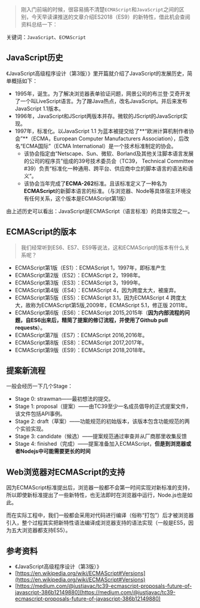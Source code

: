 > 刚入门前端的时候，很容易搞不清楚`ECMAScript`和`JavaScript`之间的区别，今天早读课推送的文章介绍ES2018（ES9）的新特性，借此机会查阅资料总结一下：

关键词：`JavaScript`、`ECMAScript`

## JavaScript历史

《JavaScript高级程序设计（第3版）》里开篇就介绍了JavaScript的发展历史，简单概括如下：

- 1995年，诞生。为了解决浏览器表单验证问题，网景公司的布兰登·艾奇开发了一个叫LiveScript语言。为了蹭Java热点，改名JavaScript。并后来发布JavaScript 1.1版本。
- 1996年，JavaScript和JScript两版本并存。微软的JScript的JavaScript实现。
- 1997年，标准化。以JavaScript 1.1 为蓝本被提交给了**“欧洲计算机制作者协会”**（ECMA，European Computer Manufacturers Association），后改名“ECMA国际”（ECMA International）是一个技术标准制定的协会。
	- 该协会指定由“Netscape、Sun、微软、Borland及其他关注脚本语言发展的公司的程序员”组成的39号技术委员会（TC39， Technical Committee #39）负责“标准化一种通用、跨平台、供应商中立的脚本语言的语法和语义”。
	- 该协会当年完成了**ECMA-262**标准。且该标准定义了一种名为**ECMAScript**的新脚本语言的标准。（与浏览器、Node等具体宿主环境没有任何关系，这个版本是ECMAScript第1版）

由上述历史可以看出：JavaScript是ECMAScript（语言标准）的具体实现之一。

## ECMAScript的版本

> 我们经常听到ES6、ES7、ES9等说法，这和ECMAScript的版本有什么关系呢？

- ECMAScript第1版（ES1）：ECMAScript 1，1997年，即标准产生
- ECMAScript第2版（ES2）：ECMAScript 2，1998年。
- ECMAScript第3版（ES3）：ECMAScript 3，1999年。
- ECMAScript第4版（ES4）：ECMAScript 4，因为跨度太大，被废弃。
- ECMAScript第5版（ES5）：ECMAScript 3.1，因为ECMAScript 4 跨度太大，故称为ECMAScript第5版,2009年，ECMAScript 5.1，修正版 2011年。
- ECMAScript第6版（ES6）：ECMAScript 2015,2015年（**因为内部流程的问题，自ES6出来后，精简了提案的修订流程，并使用了Github pull requests**）。
- ECMAScript第7版（ES7）：ECMAScript 2016,2016年。
- ECMAScript第8版（ES8）：ECMAScript 2017,2017年。
- ECMAScript第9版（ES9）：ECMAScript 2018,2018年。

## 提案新流程
一般会经历一下几个Stage：
- Stage 0: strawman——最初想法的提交。
- Stage 1: proposal（提案）——由TC39至少一名成员倡导的正式提案文件，该文件包括API事例。
- Stage 2: draft（草案）——功能规范的初始版本，该版本包含功能规范的两个实验实现。
- Stage 3: candidate（候选）——提案规范通过审查并从厂商那里收集反馈
- Stage 4: finished（完成）——提案准备加入ECMAScript，**但是到浏览器或者Nodejs中可能需要更长的时间**

## Web浏览器对ECMAScript的支持
因为ECMAScript标准提出后，浏览器一般都不会第一时间实现对新标准的支持，所以即使新标准提出了一些新特性，也无法即时在浏览器中运行，Node.js也是如此。

而在实际工程中，我们一般都会采用对代码进行编译（俗称“打包”）后才被浏览器引入，整个过程其实把新特性语法编译成浏览器支持的语法实现（一般是ES5，因为五大浏览器都支持ES5）。

## 参考资料
- 《JavaScript高级程序设计（第3版）》
- [https://en.wikipedia.org/wiki/ECMAScript#Versions](https://en.wikipedia.org/wiki/ECMAScript#Versions)
- [https://medium.com/@justjavac/tc39-ecmascript-proposals-future-of-javascript-386b12149880](https://medium.com/@justjavac/tc39-ecmascript-proposals-future-of-javascript-386b12149880)